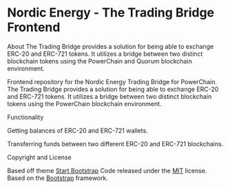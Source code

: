 
# Nordic Energy - The Trading Bridge Frontend

About
The Trading Bridge provides a solution for being able to exchange ERC-20 and ERC-721 tokens. It utilizes a bridge between two distinct blockchain tokens using the PowerChain and Quorum blockchain environment.

Frontend repository for the Nordic Energy Trading Bridge for PowerChain. The Trading Bridge provides a solution for being able to exchange ERC-20 and ERC-721 tokens. It utilizes a bridge between two distinct blockchain tokens using the PowerChain blockchain environment.


Functionality

Getting balances of ERC-20 and ERC-721 wallets.

Transferring funds between two different ERC-20 and ERC-721 blockchains.


Copyright and License

Based off theme [Start Bootstrap](https://startbootstrap.com)
Code released under the [MIT](https://github.com/BlackrockDigital/startbootstrap-grayscale/blob/gh-pages/LICENSE) license.
Based on the [Bootstrap](http://getbootstrap.com/) framework.
